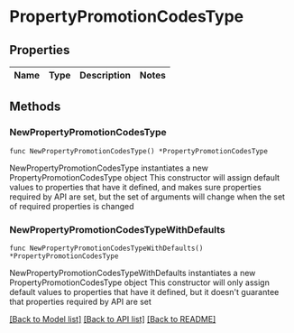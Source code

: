 # PropertyPromotionCodesType

## Properties

Name | Type | Description | Notes
------------ | ------------- | ------------- | -------------

## Methods

### NewPropertyPromotionCodesType

`func NewPropertyPromotionCodesType() *PropertyPromotionCodesType`

NewPropertyPromotionCodesType instantiates a new PropertyPromotionCodesType object
This constructor will assign default values to properties that have it defined,
and makes sure properties required by API are set, but the set of arguments
will change when the set of required properties is changed

### NewPropertyPromotionCodesTypeWithDefaults

`func NewPropertyPromotionCodesTypeWithDefaults() *PropertyPromotionCodesType`

NewPropertyPromotionCodesTypeWithDefaults instantiates a new PropertyPromotionCodesType object
This constructor will only assign default values to properties that have it defined,
but it doesn't guarantee that properties required by API are set


[[Back to Model list]](../README.md#documentation-for-models) [[Back to API list]](../README.md#documentation-for-api-endpoints) [[Back to README]](../README.md)


